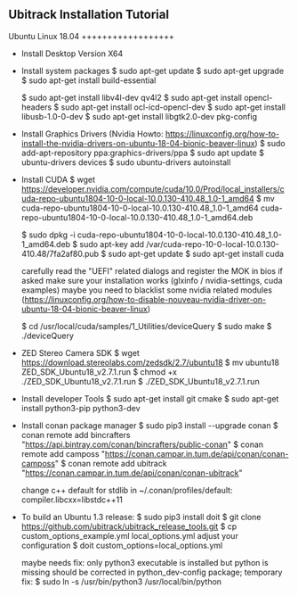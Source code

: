 Ubitrack Installation Tutorial
------------------------------


Ubuntu Linux 18.04
++++++++++++++++++


- Install Desktop Version X64

- Install system packages
  $ sudo apt-get update
  $ sudo apt-get upgrade
  $ sudo apt-get install build-essential

  $ sudo apt-get install libv4l-dev qv4l2
  $ sudo apt-get install opencl-headers
  $ sudo apt-get install ocl-icd-opencl-dev
  $ sudo apt-get install libusb-1.0-0-dev
  $ sudo apt-get install libgtk2.0-dev pkg-config


- Install Graphics Drivers (Nvidia Howto: https://linuxconfig.org/how-to-install-the-nvidia-drivers-on-ubuntu-18-04-bionic-beaver-linux)
  $ sudo add-apt-repository ppa:graphics-drivers/ppa
  $ sudo apt update
  $ ubuntu-drivers devices
  $ sudo ubuntu-drivers autoinstall

- Install CUDA
  $ wget https://developer.nvidia.com/compute/cuda/10.0/Prod/local_installers/cuda-repo-ubuntu1804-10-0-local-10.0.130-410.48_1.0-1_amd64
  $ mv cuda-repo-ubuntu1804-10-0-local-10.0.130-410.48_1.0-1_amd64 cuda-repo-ubuntu1804-10-0-local-10.0.130-410.48_1.0-1_amd64.deb

  $ sudo dpkg -i cuda-repo-ubuntu1804-10-0-local-10.0.130-410.48_1.0-1_amd64.deb
  $ sudo apt-key add /var/cuda-repo-10-0-local-10.0.130-410.48/7fa2af80.pub
  $ sudo apt-get update
  $ sudo apt-get install cuda

  carefully read the "UEFI" related dialogs and register the MOK in bios if asked
  make sure your installation works (glxinfo / nvidia-settings, cuda examples)
  maybe you need to blacklist some nvidia related modules (https://linuxconfig.org/how-to-disable-nouveau-nvidia-driver-on-ubuntu-18-04-bionic-beaver-linux)

  $ cd /usr/local/cuda/samples/1_Utilities/deviceQuery
  $ sudo make
  $ ./deviceQuery

- ZED Stereo Camera SDK
  $ wget https://download.stereolabs.com/zedsdk/2.7/ubuntu18
  $ mv ubuntu18 ZED_SDK_Ubuntu18_v2.7.1.run
  $ chmod +x ./ZED_SDK_Ubuntu18_v2.7.1.run
  $ ./ZED_SDK_Ubuntu18_v2.7.1.run
  

- Install developer Tools
  $ sudo apt-get install git cmake
  $ sudo apt-get install python3-pip python3-dev

- Install conan package manager
  $ sudo pip3 install --upgrade conan
  $ conan remote add bincrafters "https://api.bintray.com/conan/bincrafters/public-conan"
  $ conan remote add camposs "https://conan.campar.in.tum.de/api/conan/conan-camposs"
  $ conan remote add ubitrack "https://conan.campar.in.tum.de/api/conan/conan-ubitrack"

  change c++ default for stdlib in ~/.conan/profiles/default:
  compiler.libcxx=libstdc++11


- To build an Ubuntu 1.3 release:
  $ sudo pip3 install doit
  $ git clone https://github.com/ubitrack/ubitrack_release_tools.git
  $ cp custom_options_example.yml local_options.yml
  adjust your configuration
  $ doit custom_options=local_options.yml

  maybe needs fix: only python3 executable is installed but python is missing
  should be corrected in python_dev-config package; temporary fix:
  $ sudo ln -s /usr/bin/python3 /usr/local/bin/python


